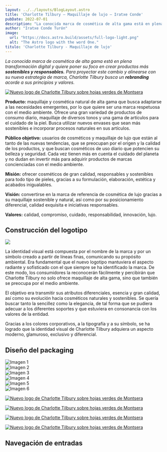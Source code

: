 ```yaml
---
layout: ../../layouts/BlogLayout.astro
title: 'Charlotte Tilbury – Maquillaje de lujo – Iratxe Conde'
pubDate: 2022-07-01
description: "La conocida marca de cosmética de alta gama está en plena transformación digital y quiere poner su foco en crear productos más **sostenibles y responsables.** Para proyectar este cambio y alinearse con su nueva estrategia de marca, Charlotte Tilbury busca un **rebranding** acorde a sus principios y valores."
author: "Iratxe Conde Turón"
image:
  url: "https://docs.astro.build/assets/full-logo-light.png"
  alt: "The Astro logo with the word One."
titulo: 'Charlotte Tilbury - Maquillaje de lujo'
---
```



<div class="centered-container">

   _La conocida marca de cosmética de alta gama está en plena transformación digital y quiere poner su foco en crear productos más **sostenibles y responsables.** Para proyectar este cambio y alinearse con su nueva estrategia de marca, Charlotte Tilbury busca un **rebranding** acorde a sus principios y valores._
   
</div>

[![Nuevo logo de Charlotte Tilbury sobre hojas verdes de Montsera](/imgs/img-77.webp "Nuevo logo de Charlotter Tilbury")]()

<div class="flex-container-start">
  <div class="flex-item">

**Producto:** maquillaje y cosmética natural de alta gama que busca adaptarse a las necesidades emergentes, por lo que quiere ser una marca respetuosa con el medio ambiente. Ofrece una gran variedad de productos de consumo diario, maquillaje de diversos tonos y una gama de artículos para el cuidado de la piel. Busca utilizar nuevos envases que sean más sostenibles e incorporar procesos naturales en sus artículos.

**Público objetivo:** usuarios de cosméticos y maquillaje de lujo que están al tanto de las nuevas tendencias, que se preocupan por el origen y la calidad de los productos, y que buscan cosméticos de uso diario que potencien su belleza y seguridad. Cada vez tienen más en cuenta el cuidado del planeta y no dudan en invertir más para adquirir productos de marcas concienciadas con el medio ambiente.

  </div>
  <div class="flex-item">

**Misión:** ofrecer cosméticos de gran calidad, responsables y sostenibles para todo tipo de pieles, gracias a su formulación, elaboración, estética y acabados inigualables.

**Visión:** convertirse en la marca de referencia de cosmética de lujo gracias a su maquillaje sostenible y natural, así como por su posicionamiento diferencial, calidad exquisita e iniciativas responsables.

**Valores:** calidad, compromiso, cuidado, responsabilidad, innovación, lujo.

  </div>
</div>



## Construcción del logotipo

<div class="flex-container">
  <div class="flex-item">
    <img src="/imgs/img-2.webp">
  </div>
  <div class="flex-item">

  La identidad visual está compuesta por el nombre de la marca y por un símbolo creado a partir de líneas finas, comunicando su propósito ambiental. Era fundamental que el nuevo logotipo mantuviera el aspecto radiante y sofisticado con el que siempre se ha identificado la marca. De este modo, los consumidores la reconocerán fácilmente y percibirán que Charlotte Tilbury no solo ofrece maquillaje de alta gama, sino que también se preocupa por el medio ambiente.

  El objetivo era transmitir sus atributos diferenciales, esencia y gran calidad, así como su evolución hacia cosméticos naturales y sostenibles. Se quería buscar tanto la sencillez como la elegancia, de tal forma que se pudiera adecuar a los diferentes soportes y que estuviera en consonancia con los valores de la entidad.

  Gracias a los colores corporativos, a la tipografía y a su símbolo, se ha logrado que la identidad visual de Charlotte Tilbury adquiera un aspecto moderno, glamuroso, exclusivo y diferencial.

  </div>
</div>



## Diseño del packaging


<div class="grid-container">
  <div class="grid-item">
    <img src="/imgs/img-9.webp" alt="Imagen 1">
  </div>
  <div class="grid-item">
    <img src="/imgs/img-10.webp" alt="Imagen 2">
  </div>
  <div class="grid-item">
    <img src="/imgs/img-69.webp" alt="Imagen 3">
  </div>
  <div class="grid-item">
    <img src="/imgs/img-70.webp" alt="Imagen 4">
  </div>
  <div class="grid-item">
    <img src="/imgs/img-116.webp" alt="Imagen 5">
  </div>
  <div class="grid-item">
    <img src="/imgs/img-126.webp" alt="Imagen 6">
  </div>
</div>


[![Nuevo logo de Charlotte Tilbury sobre hojas verdes de Montsera](/imgs/img-5.webp "Nuevo logo de Charlotter Tilbury")]()

[![Nuevo logo de Charlotte Tilbury sobre hojas verdes de Montsera](/imgs/img-6.webp "Nuevo logo de Charlotter Tilbury")]()

[![Nuevo logo de Charlotte Tilbury sobre hojas verdes de Montsera](/imgs/img-250.webp "Nuevo logo de Charlotter Tilbury")]()

[![Nuevo logo de Charlotte Tilbury sobre hojas verdes de Montsera](/imgs/img-22.webp "Nuevo logo de Charlotter Tilbury")]()



Navegación de entradas
----------------------